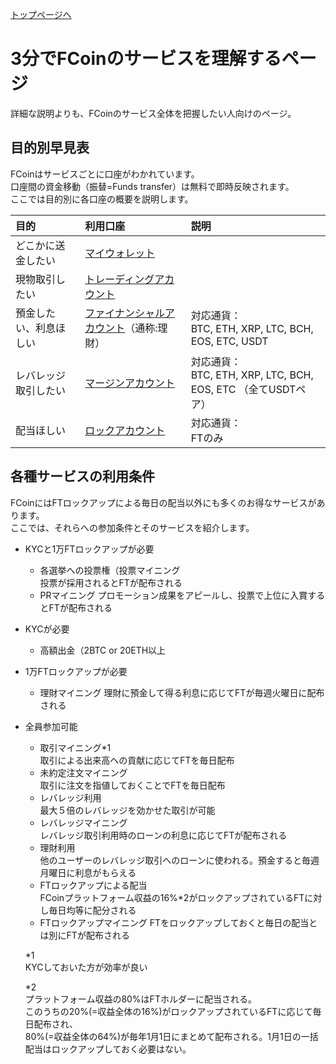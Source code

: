 [トップページへ](./)

# 3分でFCoinのサービスを理解するページ

詳細な説明よりも、FCoinのサービス全体を把握したい人向けのページ。


## 目的別早見表

FCoinはサービスごとに口座がわかれています。  
口座間の資金移動（振替=Funds transfer）は無料で即時反映されます。  
ここでは目的別に各口座の概要を説明します。


| 目的        | 利用口座          | 説明 |
|:-------------|:------------------|:------|
| どこかに送金したい | [マイウォレット](https://exchange.fcoin.com/finance/assets) |   |
| 現物取引したい | [トレーディングアカウント](https://exchange.fcoin.com/finance/exchange) |  |
| 預金したい、利息ほしい | [ファイナンシャルアカウント](https://exchange.fcoin.com/finance/financial)（通称:理財） | 対応通貨：<br>BTC, ETH, XRP, LTC, BCH, EOS, ETC, USDT |
| レバレッジ取引したい | [マージンアカウント](https://exchange.fcoin.com/finance/margin) | 対応通貨：<br>BTC, ETH, XRP, LTC, BCH, EOS, ETC （全てUSDTペア） |
| 配当ほしい | [ロックアカウント](https://exchange.fcoin.com/finance/lock) | 対応通貨：<br>FTのみ |


## 各種サービスの利用条件

FCoinにはFTロックアップによる毎日の配当以外にも多くのお得なサービスがあります。   
ここでは、それらへの参加条件とそのサービスを紹介します。

- KYCと1万FTロックアップが必要  
    - 各選挙への投票権（投票マイニング  
      投票が採用されるとFTが配布される
    - PRマイニング
      プロモーション成果をアピールし、投票で上位に入賞するとFTが配布される

- KYCが必要  
    - 高額出金（2BTC or 20ETH以上

- 1万FTロックアップが必要  
    - 理財マイニング
      理財に預金して得る利息に応じてFTが毎週火曜日に配布される

- 全員参加可能  
    - 取引マイニング*1  
     取引による出来高への貢献に応じてFTを毎日配布
    - 未約定注文マイニング  
     取引に注文を指値しておくことでFTを毎日配布
    - レバレッジ利用  
      最大５倍のレバレッジを効かせた取引が可能
    - レバレッジマイニング  
      レバレッジ取引利用時のローンの利息に応じてFTが配布される
    - 理財利用  
      他のユーザーのレバレッジ取引へのローンに使われる。預金すると毎週月曜日に利息がもらえる
    - FTロックアップによる配当  
      FCoinプラットフォーム収益の16%*2がロックアップされているFTに対し毎日均等に配分される
    - FTロックアップマイニング
      FTをロックアップしておくと毎日の配当とは別にFTが配布される
      
    *1  
    KYCしておいた方が効率が良い  
    
    *2  
    プラットフォーム収益の80%はFTホルダーに配当される。  
    このうちの20%(=収益全体の16%)がロックアップされているFTに応じて毎日配布され、  
    80%(=収益全体の64%)が毎年1月1日にまとめて配布される。1月1日の一括配当はロックアップしておく必要はない。